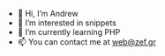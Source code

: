 - 👋 Hi, I’m Andrew
- 👀 I’m interested in snippets
- 🌱 I’m currently learning PHP
- 📫 You can contact me at web@zef.gr

<!---
ZEFIROSnet/ZEFIROSnet is a ✨ special ✨ repository because its `README.md` (this file) appears on your GitHub profile.
You can click the Preview link to take a look at your changes.
--->
